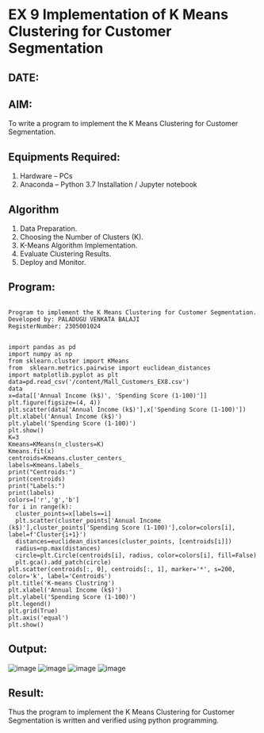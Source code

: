 # EX 9 Implementation of K Means Clustering for Customer Segmentation
## DATE:
## AIM:
To write a program to implement the K Means Clustering for Customer Segmentation.

## Equipments Required:
1. Hardware – PCs
2. Anaconda – Python 3.7 Installation / Jupyter notebook

## Algorithm
1. Data Preparation.
2. Choosing the Number of Clusters (K).
3. K-Means Algorithm Implementation.
4. Evaluate Clustering Results.
5. Deploy and Monitor.

## Program:
```

Program to implement the K Means Clustering for Customer Segmentation.
Developed by: PALADUGU VENKATA BALAJI
RegisterNumber: 2305001024 


import pandas as pd
import numpy as np
from sklearn.cluster import KMeans
from  sklearn.metrics.pairwise import euclidean_distances
import matplotlib.pyplot as plt
data=pd.read_csv('/content/Mall_Customers_EX8.csv')
data
x=data[['Annual Income (k$)', 'Spending Score (1-100)']]
plt.figure(figsize=(4, 4))
plt.scatter(data['Annual Income (k$)'],x['Spending Score (1-100)'])
plt.xlabel('Annual Income (k$)')
plt.ylabel('Spending Score (1-100)')
plt.show()
K=3
Kmeans=KMeans(n_clusters=K)
Kmeans.fit(x)
centroids=Kmeans.cluster_centers_
labels=Kmeans.labels_
print("Centroids:")
print(centroids)
print("Labels:")
print(labels)
colors=['r','g','b']
for i in range(k):
  cluster_points=x[labels==i]
  plt.scatter(cluster_points['Annual Income (k$)'],cluster_points['Spending Score (1-100)'],color=colors[i], label=f'Cluster{i+1}')
  distances=euclidean_distances(cluster_points, [centroids[i]])
  radius=np.max(distances)
  circle=plt.Circle(centroids[i], radius, color=colors[i], fill=False)
  plt.gca().add_patch(circle)
plt.scatter(centroids[:, 0], centroids[:, 1], marker='*', s=200, color='k', label='Centroids')
plt.title('K-means Clustring')
plt.xlabel('Annual Income (k$)')
plt.ylabel('Spending Score (1-100)')
plt.legend()
plt.grid(True)
plt.axis('equal')
plt.show()

```

## Output:
![image](https://github.com/user-attachments/assets/5792393d-d89c-476f-843b-9f3f9991fb8a)
![image](https://github.com/user-attachments/assets/2d5d7f44-33e9-4255-b891-02c5cf11599e)
![image](https://github.com/user-attachments/assets/00992cf5-8482-448a-9944-c0a07fa76c34)
![image](https://github.com/user-attachments/assets/fa797d36-fb18-4886-93ff-33ff175fb896)



## Result:
Thus the program to implement the K Means Clustering for Customer Segmentation is written and verified using python programming.
